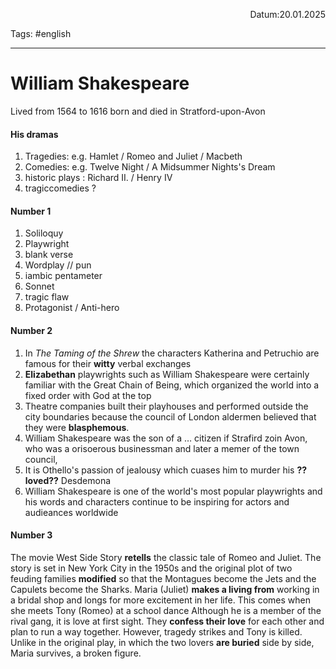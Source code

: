<p align="right">Datum:20.01.2025</p>

Tags: #english 

---

# William Shakespeare

Lived from 1564 to 1616
born and died in Stratford-upon-Avon


#### His dramas
1. Tragedies: e.g. Hamlet / Romeo and Juliet / Macbeth
2. Comedies: e.g. Twelve Night / A Midsummer Nights's Dream
3. historic plays : Richard II. / Henry IV
4. tragiccomedies ? 


#### Number 1 
1. Soliloquy 
2. Playwright
3. blank verse
4. Wordplay // pun
5. iambic pentameter
6. Sonnet
7. tragic flaw
8. Protagonist / Anti-hero


#### Number 2 
1. In *The Taming of the Shrew* the characters Katherina and Petruchio are famous for their **witty** verbal exchanges
2. **Elizabethan** playwrights such as William Shakespeare were certainly familiar with the Great Chain of Being, which organized the world into a fixed order with God at the top
3. Theatre companies built their playhouses and performed outside the city boundaries because the council of London aldermen believed that they were **blasphemous**.
4. William Shakespeare was the son of a … citizen if Strafird zoin Avon, who was a orisoerous businessman and later a memer of the town council,
5. It is Othello's passion of jealousy which cuases him to murder his **??loved??** Desdemona
6. William Shakespeare is one of the world's most popular playwrights and his words and characters continue to be inspiring for actors and audieances worldwide


#### Number 3
The movie West Side Story **retells** the classic tale of Romeo and Juliet. The story is set in New York City in the 1950s and the original plot of two feuding families **modified** so that the Montagues become the Jets and the Capulets become the Sharks. Maria (Juliet) **makes a living from** working in a bridal shop and longs for more excitement in her life. This comes when she meets Tony (Romeo) at a school dance Although he is a member of the rival gang, it is love at first sight. They **confess their love** for each other and plan to run a way together. However, tragedy strikes and Tony is killed. Unlike in the original play, in which the two lovers **are buried** side by side, Maria survives, a broken figure.